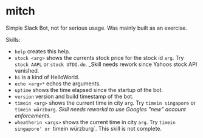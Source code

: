 # mitch

Simple Slack Bot, not for serious usage. Was mainly built as an exercise.

Skills:
- `help` creates this help.
- `stock <arg>` shows the currents stock price for the stock id `arg`. 
   Try `stock AAPL` or `stock UTDI.de`. _Skill needs rework since Yahoos stock API vanished.
- `hi` is a kind of HelloWorld.
- `echo <arg>*` echos the arguments.
- `uptime` shows the time elapsed since the startup of the bot.
- `version` version and build timestamp of the bot.
- `timein <arg>` shows the current time in city `arg`. Try `timein singapore` or `timein würzburg`. _Skill needs 
   reworkd to use Googles "new" account enforcements._
- `wheatherin <args>` shows the current time in city `arg`. Try `timein singapore' or `timein würzburg`. This 
   skill is not complete.
